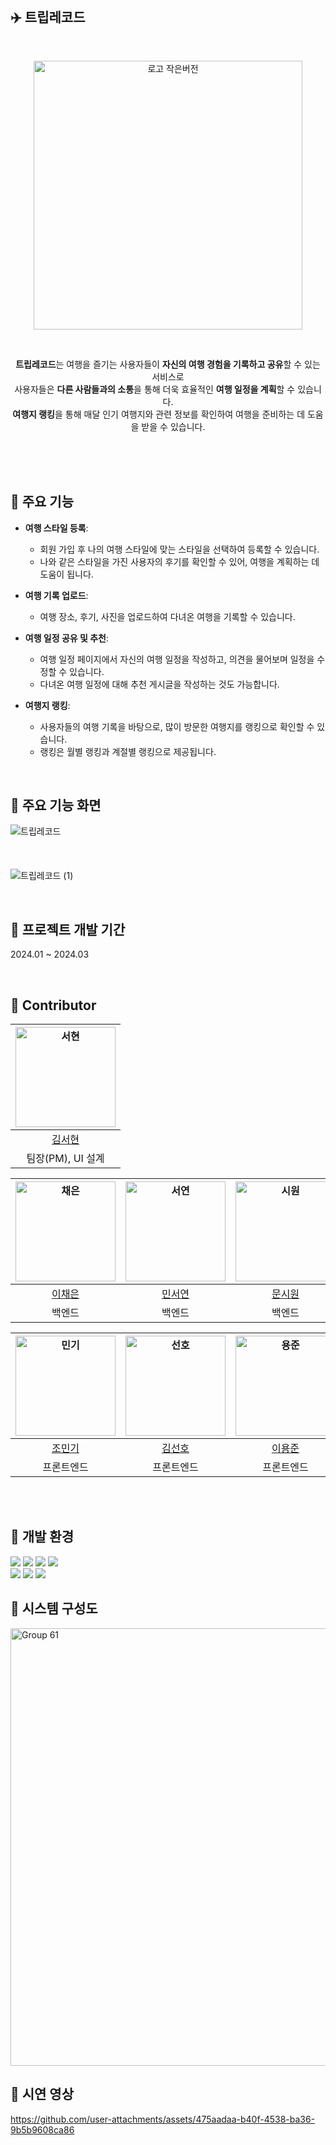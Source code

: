 <br>

## ✈️ 트립레코드 
<br>
<p align="center">
  <img src="https://github.com/user-attachments/assets/ad4f5176-cef4-4ee6-928b-fe2406da99bf" alt="로고 작은버전" width="430px">
</p> <br> 

<p align="center">
  <strong>트립레코드</strong>는 여행을 즐기는 사용자들이 <strong>자신의 여행 경험을 기록하고 공유</strong>할 수 있는 서비스로 <br>
  사용자들은 <strong>다른 사람들과의 소통</strong>을 통해 더욱 효율적인 <strong>여행 일정을 계획</strong>할 수 있습니다. <br>
  <strong>여행지 랭킹</strong>을 통해 매달 인기 여행지와 관련 정보를 확인하여 여행을 준비하는 데 도움을 받을 수 있습니다.
</p>
<br> <br> <br>

## 🔹 주요 기능
- **여행 스타일 등록**:
  - 회원 가입 후 나의 여행 스타일에 맞는 스타일을 선택하여 등록할 수 있습니다. <br>
  - 나와 같은 스타일을 가진 사용자의 후기를 확인할 수 있어, 여행을 계획하는 데 도움이 됩니다. <br>

- **여행 기록 업로드**:
  - 여행 장소, 후기, 사진을 업로드하여 다녀온 여행을 기록할 수 있습니다.  <br>
  
- **여행 일정 공유 및 추천**:
  - 여행 일정 페이지에서 자신의 여행 일정을 작성하고, 의견을 물어보며 일정을 수정할 수 있습니다. <br>
  - 다녀온 여행 일정에 대해 추천 게시글을 작성하는 것도 가능합니다. <br>
  
- **여행지 랭킹**:
  - 사용자들의 여행 기록을 바탕으로, 많이 방문한 여행지를 랭킹으로 확인할 수 있습니다. <br>
  - 랭킹은 월별 랭킹과 계절별 랭킹으로 제공됩니다. <br>

<br>


## 🔹 주요 기능 화면
![트립레코드 ](https://github.com/user-attachments/assets/b83b815c-4d54-463b-9966-1c3fb4211891)   <br> <br> <br> <br>
![트립레코드  (1)](https://github.com/user-attachments/assets/888ca441-5d79-4a41-99e6-27f5da42adf2)

<br>

## 🔹 프로젝트 개발 기간
2024.01 ~ 2024.03

<br>

## 🔹 Contributor
| <img width="160px" alt="서현" src="https://github.com/khoikangim.png"> | 
|:----------------------------------------------------------------------:|
|              [김서현](https://github.com/khoikangim)              |          
|                     팀장(PM), UI 설계                     |           

| <img width="160px" alt="채은" src="https://github.com/ChaeAg.png"> | <img width="160px" alt="서연" src="https://github.com/gitseoyeon.png"> | <img width="160px" alt="시원" src="https://github.com/muncool39.png"> |
|:--------------------------------------------------------------------:|:--------------------------------------------------------------------:|:-------------------------------------------------------------------:|
|               [이채은](https://github.com/ChaeAg)              |              [민서연](https://github.com/gitseoyeon)              |               [문시원](https://github.com/muncool39)              |
|                          백엔드                          |                          백엔드                          |                          백엔드                          |


| <img width="160px" alt="민기" src="https://github.com/Nail0606.png"> | <img width="160px" alt="선호" src="https://github.com/Sunho-97.png"> | <img width="160px" alt="용준" src="https://github.com/Goongam.png"> |
|:--------------------------------------------------------------------:|:--------------------------------------------------------------------:|:-------------------------------------------------------------------:|
|               [조민기](https://github.com/Nail0606)              |              [김선호](https://github.com/Sunho-97)              |               [이용준](https://github.com/Goongam)              |
|                          프론트엔드                          |                          프론트엔드                          |                          프론트엔드                          |

<br> <br>

## 🔹 개발 환경
<img src="https://img.shields.io/badge/java 17-007396?style=for-the-badge&logo=java&logoColor=white"> <img src="https://img.shields.io/badge/spring-6DB33F?style=for-the-badge&logo=spring&logoColor=white"> <img src="https://img.shields.io/badge/mysql-4479A1?style=for-the-badge&logo=mysql&logoColor=white"> <img src="https://img.shields.io/badge/AWS-%23FF9900.svg?style=for-the-badge&logo=amazon-aws&logoColor=white"> <br>
  <img src="https://img.shields.io/badge/typescript-61DAFB?style=for-the-badge&logo=typescript&logoColor=black">   <img src="https://img.shields.io/badge/react-61DAFB?style=for-the-badge&logo=react&logoColor=black">   <img src="https://img.shields.io/badge/tailwindcss-06B6D4?style=for-the-badge&logo=tailwindcss&logoColor=black"> 
<br>

## 🔹 시스템 구성도
<img width="700" alt="Group 61" src="https://github.com/user-attachments/assets/273c4c73-03cb-43f4-9f81-5b120e850a23">

<br>


## 🔹 시연 영상
https://github.com/user-attachments/assets/475aadaa-b40f-4538-ba36-9b5b9608ca86

<br> <br>



